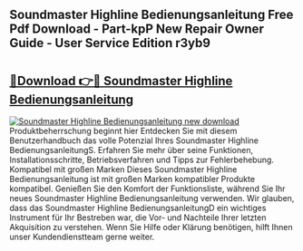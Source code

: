 ## Soundmaster Highline Bedienungsanleitung Free Pdf Download - Part-kpP New Repair Owner Guide - User Service Edition r3yb9

# <h2><a href="http://df1h03j.blite.top/?on=Soundmaster+Highline+Bedienungsanleitung">🔗Download 👉🔴 Soundmaster Highline Bedienungsanleitung</a></h2>

[![Soundmaster Highline Bedienungsanleitung new download](https://i.imgur.com/lujVjoI.png)](http://df1h03j.blite.top/?on=Soundmaster+Highline+Bedienungsanleitung)
Produktbeherrschung beginnt hier Entdecken Sie mit diesem Benutzerhandbuch das volle Potenzial Ihres Soundmaster Highline BedienungsanleitungS. Erfahren Sie mehr über seine Funktionen, Installationsschritte, Betriebsverfahren und Tipps zur Fehlerbehebung. Kompatibel mit großen Marken Dieses Soundmaster Highline Bedienungsanleitung ist mit großen Marken kompatibler Produkte kompatibel. Genießen Sie den Komfort der Funktionsliste, während Sie Ihr neues Soundmaster Highline Bedienungsanleitung verwenden. Wir glauben, dass das Soundmaster Highline BedienungsanleitungD ein wichtiges Instrument für Ihr Bestreben war, die Vor- und Nachteile Ihrer letzten Akquisition zu verstehen. Wenn Sie Hilfe oder Klärung benötigen, hilft Ihnen unser Kundendienstteam gerne weiter.
